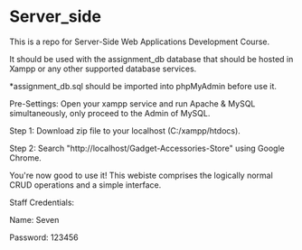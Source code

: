 # Server_side
This is a repo for Server-Side Web Applications Development Course.

It should be used with the assignment_db database that should be hosted in Xampp or any other supported database services.

*assignment_db.sql should be imported into phpMyAdmin before use it.

Pre-Settings:
Open your xampp service and run Apache & MySQL simultaneously, only proceed to the Admin of MySQL.

Step 1:
Download zip file to your localhost (C:/xampp/htdocs).

Step 2:
Search "http://localhost/Gadget-Accessories-Store" using Google Chrome.

You're now good to use it! This webiste comprises the logically normal CRUD operations and a simple interface. 

Staff Credentials:

Name: Seven

Password: 123456

